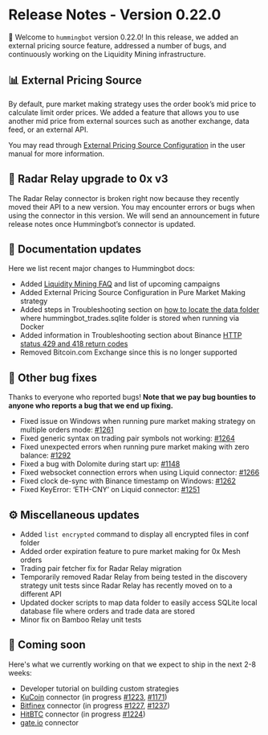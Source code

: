 # Release Notes - Version 0.22.0

🚀 Welcome to `hummingbot` version 0.22.0! In this release, we added an external pricing source feature, addressed a number of bugs, and continuously working on the Liquidity Mining infrastructure.

## 📊 External Pricing Source

By default, pure market making strategy uses the order book’s mid price to calculate limit order prices. We added a feature that allows you to use another mid price from external sources such as another exchange, data feed, or an external API.

You may read through [External Pricing Source Configuration](https://docs.hummingbot.io/strategies/advanced-mm/price-source/) in the user manual for more information.

## 🔗 Radar Relay upgrade to 0x v3

The Radar Relay connector is broken right now because they recently moved their API to a new version. You may encounter errors or bugs when using the connector in this version. We will send an announcement in future release notes once Hummingbot’s connector is updated.

## 📓 Documentation updates

Here we list recent major changes to Hummingbot docs:

- Added [Liquidity Mining FAQ](https://docs.hummingbot.io/faq/liquidity-mining/) and list of upcoming campaigns
- Added External Pricing Source Configuration in Pure Market Making strategy
- Added steps in Troubleshooting section on [how to locate the data folder](https://docs.hummingbot.io/faq/troubleshooting/) where hummingbot_trades.sqlite folder is stored when running via Docker
- Added information in Troubleshooting section about Binance [HTTP status 429 and 418 return codes](https://docs.hummingbot.io/faq/troubleshooting/)
- Removed Bitcoin.com Exchange since this is no longer supported

## 🐞 Other bug fixes

Thanks to everyone who reported bugs! **Note that we pay bug bounties to anyone who reports a bug that we end up fixing.**

- Fixed issue on Windows when running pure market making strategy on multiple orders mode: [#1261](https://github.com/CoinAlpha/hummingbot/issues/1261)
- Fixed generic syntax on trading pair symbols not working: [#1264](https://github.com/CoinAlpha/hummingbot/issues/1264)
- Fixed unexpected errors when running pure market making with zero balance: [#1292](https://github.com/CoinAlpha/hummingbot/issues/1292)
- Fixed a bug with Dolomite during start up: [#1148](https://github.com/CoinAlpha/hummingbot/issues/1148)
- Fixed websocket connection errors when using Liquid connector: [#1266](https://github.com/CoinAlpha/hummingbot/issues/1266)
- Fixed clock de-sync with Binance timestamp on Windows: [#1262](https://github.com/CoinAlpha/hummingbot/issues/1262)
- Fixed KeyError: ‘ETH-CNY’ on Liquid connector: [#1251](https://github.com/CoinAlpha/hummingbot/issues/1251)

## ⚙️ Miscellaneous updates

- Added `list encrypted` command to display all encrypted files in conf folder
- Added order expiration feature to pure market making for 0x Mesh orders
- Trading pair fetcher fix for Radar Relay migration
- Temporarily removed Radar Relay from being tested in the discovery strategy unit tests since Radar Relay has recently moved on to a different API
- Updated docker scripts to map data folder to easily access SQLite local database file where orders and trade data are stored
- Minor fix on Bamboo Relay unit tests

## 🚀 Coming soon

Here's what we currently working on that we expect to ship in the next 2-8 weeks:

- Developer tutorial on building custom strategies
- [KuCoin](https://www.kucoin.com/) connector (in progress [#1223](https://github.com/CoinAlpha/hummingbot/pull/1223), [#1171](https://github.com/CoinAlpha/hummingbot/pull/1171))
- [Bitfinex](https://www.bitfinex.com/) connector (in progress [#1227](https://github.com/CoinAlpha/hummingbot/pull/1227), [#1237](https://github.com/CoinAlpha/hummingbot/pull/1237))
- [HitBTC](https://hitbtc.com/) connector (in progress [#1224](https://github.com/CoinAlpha/hummingbot/pull/1224))
- [gate.io](https://gate.io) connector
